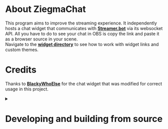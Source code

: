 # About ZiegmaChat
This program aims to improve the streaming experience. It independently hosts a chat widget that communicates with [**Streamer.bot**](https://streamer.bot/) via its websocket API. All you have to do to see your chat in OBS is copy the link and paste it as a browser source in your scene.  
Navigate to the [**widget directory**](https://github.com/TrueZiegmaster/ZiegmaChat/tree/beta/widget) to see how to work with widget links and custom themes.

# Credits
Thanks to [**BlackyWhoElse**](https://github.com/BlackyWhoElse/streamer.bot-actions) for the chat widget that was modified for correct usage in this project.

<details>
<summary>

# Developing and building from source

</summary>

**Clone the project**
```console
git clone https://github.com/TrueZiegmaster/ZiegmaChat  
```
```console
cd ./ZiegmaChat
```

**Install dependencies**
```console
npm install
```

**Install dependencies for WSL**
```console
install --platform=win32
```
```console
npm_config_platform=win32 npm install
```

**Test the application**
```console
npm start
```
```console
npm run start
```

**Install electron-packager if missing**
```console
npm install -g electron-packager --save-dev
```

**Building the application**
```console
npm run build-windows
```
```console
npm run build-all
```

**Use electron-packager manually if you need other options.**
```console
electron-packager --help
```
</details>